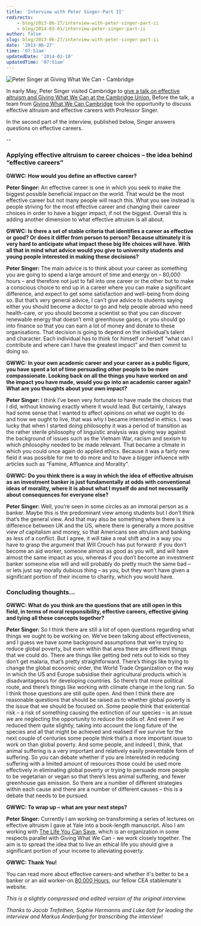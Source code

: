 ```yaml
---
title: 'Interview with Peter Singer-Part II'
redirects:
    - blog/2013-06-27/interview-with-peter-singer-part-ii
    - blog/2014-03-01/interview-peter-singer-part-ii
author: false
slug: blog/2013-06-27/interview-with-peter-singer-part-ii
date: '2013-06-27'
time: '07:51am'
updatedDate: '2014-02-10'
updatedTime: '07:51am'
---
```

![Peter Singer at Giving What We Can - Cambridge](/images/uploads/singer.jpg)

In early May, Peter Singer visited Cambridge to [give a talk on effective altruism and Giving What We Can at the Cambridge Union.](http://www.youtube.com/watch?v=fEulhlGgskc&feature=youtu.be) Before the talk, a team from [Giving What We Can Cambridge](http://givingwhatwecan.org/cambridge/) took the opportunity to discuss effective altruism and effective careers with Professor Singer.

In the second part of the interview, published below, Singer answers questions on effective careers. 

--

### Applying effective altruism to career choices – the idea behind “effective careers”

**GWWC: How would you define an effective career?**

**Peter Singer:** An effective career is one in which you seek to make the biggest possible beneficial impact on the world. That would be the most effective career but not many people will reach this. What you see instead is people striving for the most effective career and changing their career choices in order to have a bigger impact, if not the biggest. Overall this is adding another dimension to what effective altruism is all about.

**GWWC: Is there a set of stable criteria that identifies a career as effective or good? Or does it differ from person to person? Because ultimately it is very hard to anticipate what impact these big life choices will have. With all that in mind what advice would you give to university students and young people interested in making these decisions?**

**Peter Singer:** The main advice is to think about your career as something you are going to spend a large amount of time and energy on – 80,000 hours – and therefore not just to fall into one career or the other but to make a conscious choice to end up in a career where you can make a significant difference, and expect to get some satisfaction and well-being from doing so. But that’s very general advice, I can’t give advice to students saying either you should become a doctor to go and help people abroad who need health-care, or you should become a scientist so that you can discover renewable energy that doesn’t emit greenhouse gases, or you should go into finance so that you can earn a lot of money and donate to these organisations. That decision is going to depend on the individual’s talent and character. Each individual has to think for himself or herself “what can I contribute and where can I have the greatest impact” and then commit to doing so.

**GWWC: In your own academic career and your career as a public figure, you have spent a lot of time persuading other people to be more compassionate. Looking back on all the things you have worked on and the impact you have made, would you go into an academic career again? What are you thoughts about your own impact?**

**Peter Singer:** I think I’ve been very fortunate to have made the choices that I did, without knowing exactly where it would lead. But certainly, I always had some sense that I wanted to affect opinions on what we ought to do and how we ought to live, that was why I became interested in ethics. I was lucky that when I started doing philosophy it was a period of transition as the rather sterile philosophy of linguistic analysis was giving way against the background of issues such as the Vietnam War, racism and sexism to which philosophy needed to be made relevant. That became a climate in which you could once again do applied ethics. Because it was a fairly new field it was possible for me to do more and to have a bigger influence with articles such as “Famine, Affluence and Morality”.

**GWWC: Do you think there is a way in which the idea of effective altruism as an investment banker is just fundamentally at odds with conventional ideas of morality, where it is about what I myself do and not necessarily about consequences for everyone else?**

**Peter Singer:** Well, you’re seen in some circles as an immoral person as a banker. Maybe this is the predominant view among students but I don’t think that’s the general view. And that may also be something where there is a difference between UK and the US, where there is generally a more positive view of capitalism and money, so that Americans see altruism and banking as less of a conflict. But I agree, it will take a real shift and in a way you have to grasp the argument that Will Crouch has put forward: if you don’t become an aid worker, someone almost as good as you will, and will have almost the same impact as you, whereas if you don’t become an investment banker someone else will and will probably do pretty much the same bad – or lets just say morally dubious thing – as you, but they won’t have given a significant portion of their income to charity, which you would have.

### **Concluding thoughts…**

**GWWC: What do you think are the questions that are still open in this field, in terms of moral responsibility, effective careers, effective giving and tying all these concepts together?**

**Peter Singer:** So I think there are still a lot of open questions regarding what things we ought to be working on. We’ve been talking about effectiveness, and I guess we have some background assumptions that we’re trying to reduce global poverty, but even within that area there are different things that we could do. There are things like getting bed nets out to kids so they don’t get malaria, that’s pretty straightforward. There’s things like trying to change the global economic order, the World Trade Organization or the way in which the US and Europe subsidise their agricultural products which is disadvantageous for developing countries. So there’s that more political route, and there’s things like working with climate change in the long run. So I think those questions are still quite open. And then I think there are reasonable questions that should be raised as to whether global poverty is the issue that we should be focused on. Some people think that existential risk – a risk of something causing the extinction of our species – is an issue we are neglecting the opportunity to reduce the odds of. And even if we reduced them quite slightly, taking into account the long future of the species and all that might be achieved and realised if we survive for the next couple of centuries some people think that’s a more important issue to work on than global poverty. And some people, and indeed I, think, that animal suffering is a very important and relatively easily preventable form of suffering. So you can debate whether if you are interested in reducing suffering with a limited amount of resources those could be used more effectively in eliminating global poverty or trying to persuade more people to be vegetarian or vegan so that there’s less animal suffering, and fewer greenhouse gas emission. So there are a number of different strategies within each cause and there are a number of different causes – this is a debate that needs to be pursued.

**GWWC: To wrap up – what are your next steps?**

**Peter Singer:** Currently I am working on transforming a series of lectures on effective altruism I gave at Yale into a book-length manuscript. Also I am working with [The Life You Can Save](http://www.thelifeyoucansave.org), which is an organization in some respects parallel with Giving What We Can - we work closely together. The aim is to spread the idea that to live an ethical life you should give a significant portion of your income to alleviating poverty.

**GWWC: Thank You!**

You can read more about effective careers-and whether it's better to be a banker or an aid worker-on [80,000 Hours](http://80000hours.org/), our fellow CEA stablemate's website.  

_This is a slightly compressed and edited version of the original interview._

_Thanks to Jacob Trefethen, Sophie Hermanns and Luke Ilott for leading the interview and Markus Anderljung for transcribing the interview!_